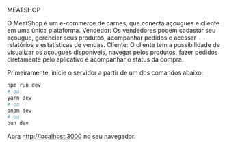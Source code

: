 
MEATSHOP

O MeatShop é um e-commerce de carnes, que conecta açougues e cliente em uma única plataforma.
Vendedor: Os vendedores podem cadastar seu açougue, gerenciar seus produtos, acompanhar pedidos e acessar relatórios e estatísticas de vendas.
Cliente: O cliente tem a possibilidade de visualizar os açougues disponíveis, navegar pelos produtos, fazer pedidos diretamente pelo aplicativo e acompanhar o status da compra.


Primeiramente, inicie o servidor a partir de um dos comandos abaixo:

```bash
npm run dev
# ou
yarn dev
# ou
pnpm dev
# ou
bun dev
```

Abra [http://localhost:3000](http://localhost:3000) no seu navegador.

